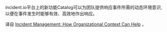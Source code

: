 <!-- 
事件管理：组织环境如何提供帮助

incident.io平台上的新功能Catalog可以为团队提供响应事件所需的动态环境意识,以便在事件发生时能够有效、高效地作出响应。


 -->

incident.io平台上的新功能Catalog可以为团队提供响应事件所需的动态环境意识,以便在事件发生时能够有效、高效地作出响应。

译自 [Incident Management: How Organizational Context Can Help](https://thenewstack.io/incident-management-how-organizational-context-can-help/) 。